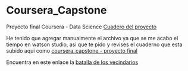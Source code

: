 # Coursera_Capstone
Proyecto final Coursera - Data Science
[Cuadero del proyecto](https://dataplatform.cloud.ibm.com/analytics/notebooks/v2/88b278a8-90ca-4d34-890b-f90efa25be7a/view?access_token=bbdde60d22a8caa641d2f35ee8d660ceda9d0f7b2ef3359389a2c7fb54850fd2)

He tenido que agregar manualmente el archivo ya que se me acabo el tiempo en watson studio, asi que te pido y revises el cuaderno que esta subido aqui como [coursera_capstone - proyecto final](https://github.com/hstanleycrow/Coursera_Capstone/blob/master/coursera_capstone%20-%20proyecto%20final.ipynb)

Encuentra en este enlace la [batalla de los vecindarios](https://github.com/hstanleycrow/Coursera_Capstone/blob/master/La%20Batalla%20de%20los%20Vecindarios.ipynb)
